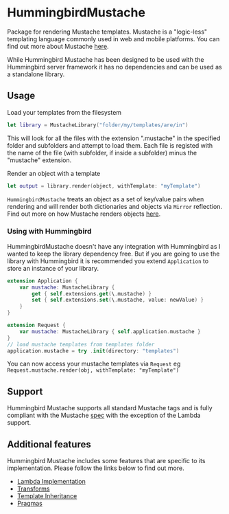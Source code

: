 # HummingbirdMustache

Package for rendering Mustache templates. Mustache is a "logic-less" templating language commonly used in web and mobile platforms. You can find out more about Mustache [here](http://mustache.github.io/mustache.5.html).

While Hummingbird Mustache has been designed to be used with the Hummingbird server framework it has no dependencies and can be used as a standalone library.

## Usage

Load your templates from the filesystem 
```swift
let library = MustacheLibrary("folder/my/templates/are/in")
```
This will look for all the files with the extension ".mustache" in the specified folder and subfolders and attempt to load them. Each file is registed with the name of the file (with subfolder, if inside a subfolder) minus the "mustache" extension.

Render an object with a template 
```swift
let output = library.render(object, withTemplate: "myTemplate")
```
`HummingbirdMustache` treats an object as a set of key/value pairs when rendering and will render both dictionaries and objects via `Mirror` reflection. Find out more on how Mustache renders objects [here](https://hummingbird-project.github.io/hummingbird/current/hummingbird-mustache/mustache-syntax.html).

### Using with Hummingbird

HummingbirdMustache doesn't have any integration with Hummingbird as I wanted to keep the library dependency free. But if you are going to use the library with Hummingbird it is recommended you extend `Application` to store an instance of your library.

```swift
extension Application {
    var mustache: MustacheLibrary {
        get { self.extensions.get(\.mustache) }
        set { self.extensions.set(\.mustache, value: newValue) }
    }
}

extension Request {
    var mustache: MustacheLibrary { self.application.mustache }
}
// load mustache templates from templates folder
application.mustache = try .init(directory: "templates")
```
You can now access your mustache templates via `Request` eg `Request.mustache.render(obj, withTemplate: "myTemplate")`

## Support

Hummingbird Mustache supports all standard Mustache tags and is fully compliant with the Mustache [spec](https://github.com/mustache/spec) with the exception of the Lambda support.  

## Additional features

Hummingbird Mustache includes some features that are specific to its implementation. Please follow the links below to find out more.

- [Lambda Implementation](https://hummingbird-project.github.io/hummingbird/current/hummingbird-mustache/lambdas.html)
- [Transforms](https://hummingbird-project.github.io/hummingbird/current/hummingbird-mustache/transforms.html)
- [Template Inheritance](https://hummingbird-project.github.io/hummingbird/current/hummingbird-mustache/template-inheritance.html)
- [Pragmas](https://hummingbird-project.github.io/hummingbird/current/hummingbird-mustache/pragmas.html)
